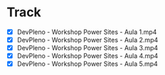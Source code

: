 # Track

- [x] DevPleno - Workshop Power Sites - Aula 1.mp4
- [x] DevPleno - Workshop Power Sites - Aula 2.mp4
- [x] DevPleno - Workshop Power Sites - Aula 3.mp4
- [x] DevPleno - Workshop Power Sites - Aula 4.mp4
- [x] DevPleno - Workshop Power Sites - Aula 5.mp4
